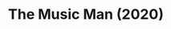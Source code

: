 ---
published: false
cancelled: COVID-19
layout: shows
title: The Music Man (2020)
image_credit: 
image_alt:
image_caption:
category: musical
details:
  Title: The Music Man - wiki
  Theatre: The Alhambra Theatre & Dining
  Music: Meredith Willson - wiki
  Lyrics: Meredith Willson
  Book: Meredith Willson, Franklin Lacey - wiki
showtimes: |
  2020-08-06 11:00:00
  2020-08-06 18:00:00
  2020-08-07 18:00:00
  2020-08-08 11:00:00
  2020-08-08 18:00:00
  2020-08-09 12:00:00
  2020-08-09 18:00:00
  2020-08-11 18:00:00
  2020-08-12 18:00:00
  2020-08-13 18:00:00
  2020-08-14 18:00:00
  2020-08-15 11:00:00
  2020-08-15 18:00:00
  2020-08-16 12:00:00
  2020-08-16 18:00:00
  2020-08-18 18:00:00
  2020-08-19 18:00:00
  2020-08-20 18:00:00
  2020-08-21 18:00:00
  2020-08-22 11:00:00
  2020-08-22 18:00:00
  2020-08-23 12:00:00
  2020-08-23 18:00:00
  2020-08-25 18:00:00
  2020-08-26 18:00:00
  2020-08-27 18:00:00
  2020-08-28 18:00:00
  2020-08-29 11:00:00
  2020-08-29 18:00:00
  2020-08-30 12:00:00
  2020-08-30 18:00:00
  2020-09-01 18:00:00
  2020-09-02 18:00:00
  2020-09-03 18:00:00
  2020-09-04 18:00:00
  2020-09-05 11:00:00
  2020-09-05 18:00:00
  2020-09-06 12:00:00
  2020-09-06 18:00:00
  2020-09-08 18:00:00
  2020-09-09 18:00:00
  2020-09-10 18:00:00
  2020-09-11 18:00:00
  2020-09-12 11:00:00
  2020-09-12 18:00:00
  2020-09-13 12:00:00
  2020-09-13 18:00:00
external_links:
  Alhambra The Music Man ♫: https://www.alhambrajax.com/show/the-music-man/
---